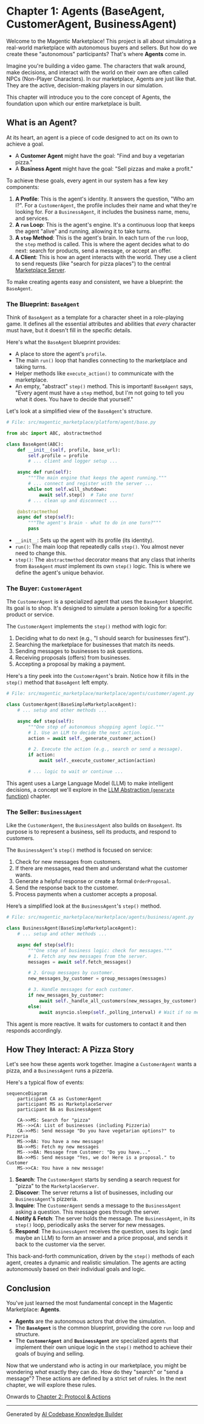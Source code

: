 # Chapter 1: Agents (BaseAgent, CustomerAgent, BusinessAgent)

Welcome to the Magentic Marketplace! This project is all about simulating a real-world marketplace with autonomous buyers and sellers. But how do we create these "autonomous" participants? That's where **Agents** come in.

Imagine you're building a video game. The characters that walk around, make decisions, and interact with the world on their own are often called NPCs (Non-Player Characters). In our marketplace, Agents are just like that. They are the active, decision-making players in our simulation.

This chapter will introduce you to the core concept of Agents, the foundation upon which our entire marketplace is built.

## What is an Agent?

At its heart, an agent is a piece of code designed to act on its own to achieve a goal.

*   A **Customer Agent** might have the goal: "Find and buy a vegetarian pizza."
*   A **Business Agent** might have the goal: "Sell pizzas and make a profit."

To achieve these goals, every agent in our system has a few key components:

1.  **A Profile**: This is the agent's identity. It answers the question, "Who am I?". For a `CustomerAgent`, the profile includes their name and what they're looking for. For a `BusinessAgent`, it includes the business name, menu, and services.
2.  **A `run` Loop**: This is the agent's engine. It's a continuous loop that keeps the agent "alive" and running, allowing it to take turns.
3.  **A `step` Method**: This is the agent's brain. In each turn of the `run` loop, the `step` method is called. This is where the agent decides what to do next: search for products, send a message, or accept an offer.
4.  **A Client**: This is how an agent interacts with the world. They use a client to send requests (like "search for pizza places") to the central [Marketplace Server](03_marketplace_server_.md).

To make creating agents easy and consistent, we have a blueprint: the `BaseAgent`.

### The Blueprint: `BaseAgent`

Think of `BaseAgent` as a template for a character sheet in a role-playing game. It defines all the essential attributes and abilities that *every* character must have, but it doesn't fill in the specific details.

Here's what the `BaseAgent` blueprint provides:

*   A place to store the agent's `profile`.
*   The main `run()` loop that handles connecting to the marketplace and taking turns.
*   Helper methods like `execute_action()` to communicate with the marketplace.
*   An empty, "abstract" `step()` method. This is important! `BaseAgent` says, "Every agent must have a `step` method, but I'm not going to tell you what it does. You have to decide that yourself."

Let's look at a simplified view of the `BaseAgent`'s structure.

```python
# File: src/magentic_marketplace/platform/agent/base.py

from abc import ABC, abstractmethod

class BaseAgent(ABC):
    def __init__(self, profile, base_url):
        self.profile = profile
        # ... client and logger setup ...

    async def run(self):
        """The main engine that keeps the agent running."""
        # ... connect and register with the server ...
        while not self.will_shutdown:
            await self.step()  # Take one turn!
        # ... clean up and disconnect ...

    @abstractmethod
    async def step(self):
        """The agent's brain - what to do in one turn?"""
        pass
```

*   `__init__`: Sets up the agent with its profile (its identity).
*   `run()`: The main loop that repeatedly calls `step()`. You almost never need to change this.
*   `step()`: The `abstractmethod` decorator means that any class that inherits from `BaseAgent` *must* implement its own `step()` logic. This is where we define the agent's unique behavior.

### The Buyer: `CustomerAgent`

The `CustomerAgent` is a specialized agent that uses the `BaseAgent` blueprint. Its goal is to shop. It's designed to simulate a person looking for a specific product or service.

The `CustomerAgent` implements the `step()` method with logic for:

1.  Deciding what to do next (e.g., "I should search for businesses first").
2.  Searching the marketplace for businesses that match its needs.
3.  Sending messages to businesses to ask questions.
4.  Receiving proposals (offers) from businesses.
5.  Accepting a proposal by making a payment.

Here's a tiny peek into the `CustomerAgent`'s brain. Notice how it fills in the `step()` method that `BaseAgent` left empty.

```python
# File: src/magentic_marketplace/marketplace/agents/customer/agent.py

class CustomerAgent(BaseSimpleMarketplaceAgent):
    # ... setup and other methods ...

    async def step(self):
        """One step of autonomous shopping agent logic."""
        # 1. Use an LLM to decide the next action.
        action = await self._generate_customer_action()

        # 2. Execute the action (e.g., search or send a message).
        if action:
            await self._execute_customer_action(action)

        # ... logic to wait or continue ...
```
This agent uses a Large Language Model (LLM) to make intelligent decisions, a concept we'll explore in the [LLM Abstraction (`generate` function)](04_llm_abstraction___generate__function__.md) chapter.

### The Seller: `BusinessAgent`

Like the `CustomerAgent`, the `BusinessAgent` also builds on `BaseAgent`. Its purpose is to represent a business, sell its products, and respond to customers.

The `BusinessAgent`'s `step()` method is focused on service:

1.  Check for new messages from customers.
2.  If there are messages, read them and understand what the customer wants.
3.  Generate a helpful response or create a formal `OrderProposal`.
4.  Send the response back to the customer.
5.  Process payments when a customer accepts a proposal.

Here’s a simplified look at the `BusinessAgent`'s `step()` method.

```python
# File: src/magentic_marketplace/marketplace/agents/business/agent.py

class BusinessAgent(BaseSimpleMarketplaceAgent):
    # ... setup and other methods ...

    async def step(self):
        """One step of business logic: check for messages."""
        # 1. Fetch any new messages from the server.
        messages = await self.fetch_messages()

        # 2. Group messages by customer.
        new_messages_by_customer = group_messages(messages)

        # 3. Handle messages for each customer.
        if new_messages_by_customer:
            await self._handle_all_customers(new_messages_by_customer)
        else:
            await asyncio.sleep(self._polling_interval) # Wait if no messages
```
This agent is more reactive. It waits for customers to contact it and then responds accordingly.

## How They Interact: A Pizza Story

Let's see how these agents work together. Imagine a `CustomerAgent` wants a pizza, and a `BusinessAgent` runs a pizzeria.

Here's a typical flow of events:

```mermaid
sequenceDiagram
    participant CA as CustomerAgent
    participant MS as MarketplaceServer
    participant BA as BusinessAgent

    CA->>MS: Search for "pizza"
    MS-->>CA: List of businesses (including Pizzeria)
    CA->>MS: Send message "Do you have vegetarian options?" to Pizzeria
    MS->>BA: You have a new message!
    BA->>MS: Fetch my new messages
    MS-->>BA: Message from Customer: "Do you have..."
    BA->>MS: Send message "Yes, we do! Here is a proposal." to Customer
    MS->>CA: You have a new message!
```

1.  **Search**: The `CustomerAgent` starts by sending a search request for "pizza" to the `MarketplaceServer`.
2.  **Discover**: The server returns a list of businesses, including our `BusinessAgent`'s pizzeria.
3.  **Inquire**: The `CustomerAgent` sends a message to the `BusinessAgent` asking a question. This message goes through the server.
4.  **Notify & Fetch**: The server holds the message. The `BusinessAgent`, in its `step()` loop, periodically asks the server for new messages.
5.  **Respond**: The `BusinessAgent` receives the question, uses its logic (and maybe an LLM) to form an answer and a price proposal, and sends it back to the customer via the server.

This back-and-forth communication, driven by the `step()` methods of each agent, creates a dynamic and realistic simulation. The agents are acting autonomously based on their individual goals and logic.

## Conclusion

You've just learned the most fundamental concept in the Magentic Marketplace: **Agents**.

*   **Agents** are the autonomous actors that drive the simulation.
*   The **`BaseAgent`** is the common blueprint, providing the core `run` loop and structure.
*   The **`CustomerAgent`** and **`BusinessAgent`** are specialized agents that implement their own unique logic in the `step()` method to achieve their goals of buying and selling.

Now that we understand *who* is acting in our marketplace, you might be wondering *what* exactly they can do. How do they "search" or "send a message"? These actions are defined by a strict set of rules. In the next chapter, we will explore these rules.

Onwards to [Chapter 2: Protocol & Actions](02_protocol___actions_.md)

---

Generated by [AI Codebase Knowledge Builder](https://github.com/The-Pocket/Tutorial-Codebase-Knowledge)